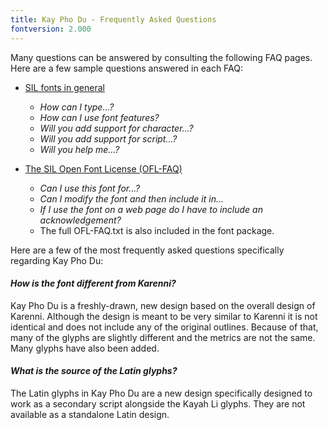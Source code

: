 ```yaml
---
title: Kay Pho Du - Frequently Asked Questions
fontversion: 2.000
---
```


Many questions can be answered by consulting the following FAQ pages. Here are a few sample questions answered in each FAQ:

- [SIL fonts in general](https://software.sil.org/fonts/faq)
    - *How can I type...?*
    - *How can I use font features?*
    - *Will you add support for character...?*
    - *Will you add support for script...?*
    - *Will you help me...?*

- [The SIL Open Font License (OFL-FAQ)](https://scripts.sil.org/OFL-FAQ_web)
    - *Can I use this font for...?*
    - *Can I modify the font and then include it in...*
    - *If I use the font on a web page do I have to include an acknowledgement?*
    - The full OFL-FAQ.txt is also included in the font package.

Here are a few of the most frequently asked questions specifically regarding Kay Pho Du:

#### *How is the font different from Karenni?*

Kay Pho Du is a freshly-drawn, new design based on the overall design of Karenni. Although the design is meant to be very similar to Karenni it is not identical and does not include any of the original outlines. Because of that, many of the glyphs are slightly different and the metrics are not the same. Many glyphs have also been added. 

#### *What is the source of the Latin glyphs?*

The Latin glyphs in Kay Pho Du are a new design specifically designed to work as a secondary script alongside the Kayah Li glyphs. They are not available as a standalone Latin design.

